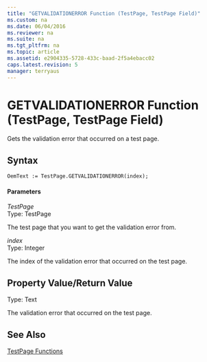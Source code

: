 ```yaml
---
title: "GETVALIDATIONERROR Function (TestPage, TestPage Field)"
ms.custom: na
ms.date: 06/04/2016
ms.reviewer: na
ms.suite: na
ms.tgt_pltfrm: na
ms.topic: article
ms.assetid: e2904335-5728-433c-baad-2f5a4ebacc02
caps.latest.revision: 5
manager: terryaus
---
```

# GETVALIDATIONERROR Function (TestPage, TestPage Field)
Gets the validation error that occurred on a test page.  
  
## Syntax  
  
```  
OemText := TestPage.GETVALIDATIONERROR(index);  
```  
  
#### Parameters  
 *TestPage*  
 Type: TestPage  
  
 The test page that you want to get the validation error from.  
  
 *index*  
 Type: Integer  
  
 The index of the validation error that occurred on the test page.  
  
## Property Value\/Return Value  
 Type: Text  
  
 The validation error that occurred on the test page.  
  
## See Also  
 [TestPage Functions](TestPage-Functions.md)